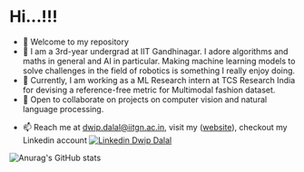  # Hi...!!!

- 🌱 Welcome to my repository
- 🔭 I am a 3rd-year undergrad at IIT Gandhinagar. I adore algorithms and maths in general and AI in particular. Making machine learning models to solve challenges in the field of robotics is something I really enjoy doing.
- 🔭 Currently, I am working as a ML Research intern at TCS Research India for devising a reference-free metric for Multimodal fashion dataset.
- 👯 Open to collaborate on projects on computer vision and natural language processing.
<!-- - ⚡ Fun fact: I'm visiting **University of British Columbia** in the coming summer as a research intern to work on creating behavioural videos from brain data under prof Yankai Cao, as part of MITACS GRI Program! -->
- 📫 Reach me at dwip.dalal@iitgn.ac.in, visit my  ([website](https://dwipddalal.github.io/)), checkout my Linkedin account [![Linkedin](https://i.stack.imgur.com/gVE0j.png) Dwip Dalal](https://www.linkedin.com/in/dwip-dalal-a7a440190)&nbsp;


![Anurag's GitHub stats](https://github-readme-stats.vercel.app/api?username=dwipddalal&count_private=true&show_icons=true&theme=dark)

<!---
dwipddalal/dwipddalal is a ✨ special ✨ repository because its `README.md` (this file) appears on your GitHub profile.
You can click the Preview link to take a look at your changes.
--->
